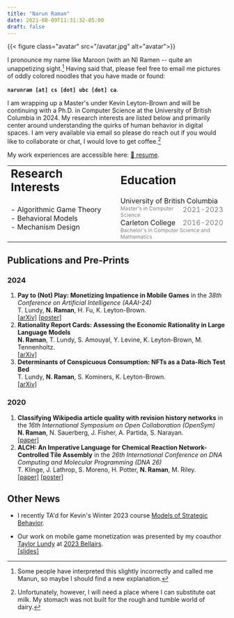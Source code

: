 ```yaml
---
title: "Narun Raman"
date: 2021-08-09T11:31:32-05:00
draft: false
---
```


<!-- ## a little about me -->
{{< figure class="avatar" src="/avatar.jpg" alt="avatar">}}

I pronounce my name like Maroon (with an N) Ramen -- quite an unappetizing sight.[^1] Having said that, please feel free to email me pictures of oddly colored noodles that you have made or found: 

**```narunram [at] cs [dot] ubc [dot] ca```**.  
<!-- <span style="color:#dc3545">narunram</span> [at] <span style="color:#dc3545">cs</span> [dot] <span style="color:#dc3545">ubc</span> [dot] <span style="color:#dc3545">ca</span>.   -->
<!-- ```narunram``` [<span style="color:#dc3545">at</span>] ```cs``` [<span style="color:#dc3545">dot</span>] ```ubc``` [<span style="color:#dc3545">dot</span>] ```ca```. -->

I am wrapping up a Master's under Kevin Leyton-Brown and will be continuing with a Ph.D. in Computer Science at the University of British Columbia in 2024.
My research interests are listed below and primarily center around understanding the quirks of human behavior in digital spaces. 
I am very available via email so please do reach out if you would like to collaborate or chat, I would love to get coffee.[^2] 

My work experiences are accessible here: [:bookmark_tabs: resume](resume.pdf).

<table>
<col style="width:50%">
<col style="width:50%">
 <tr>
    <td><b style="font-size:26px">Research Interests</b></td>
    <td><b style="font-size:26px">Education</b></td>
 </tr>
 <tr>
    <td>
    - Algorithmic Game Theory 
    <br>
    - Behavioral Models
    <br>
    - Mechanism Design
    </td>
    <td>
    <span style="float:left">University of British Columbia</span> <span style="color:grey;float:right">2021-2023</span> 
    <br>
    <span style="color:grey;font-size:12px">Master's in Computer Science</span>
    <br>
    <span style="float:left">Carleton College</span> <span style="color:grey;float:right">2016-2020</span> <br>
    <span style="color:grey;font-size:12px">Bachelor's in Computer Science and Mathematics</span>
    </td>
 </tr>
</table>


## Publications and Pre-Prints
### 2024
1. **Pay to (Not) Play: Monetizing Impatience in Mobile Games** in the *38th Conference on Artificial Intelligence (AAAI-24)* <br> T. Lundy, **N. Raman**, H. Fu, K. Leyton-Brown. <br> [[arXiv]](https://arxiv.org/abs/2312.10205) [[poster]](ec2023.pdf)
2. **Rationality Report Cards: Assessing the Economic Rationality in Large Language Models** <br> **N. Raman**, T. Lundy, S. Amouyal, Y. Levine, K. Leyton-Brown, M. Tennenholtz. <br> [[arXiv]](#)
2. **Determinants of Conspicuous Consumption: NFTs as a Data-Rich Test Bed** <br> T. Lundy, **N. Raman**, S. Kominers, K. Leyton-Brown. <br> [[arXiv]](#)
### 2020
1. **Classifying Wikipedia article quality with revision history networks** in the *16th International Symposium on Open Collaboration (OpenSym)* <br> **N. Raman**, N. Sauerberg, J. Fisher, A. Partida, S. Narayan. <br> [[paper]](https://opensym.org/wp-content/uploads/2020/08/os20-paper-a5-raman.pdf) 
2. **ALCH: An Imperative Language for Chemical Reaction Network-Controlled Tile Assembly** in the *26th International Conference on DNA Computing and Molecular Programming (DNA 26)* <br>  T. Klinge, J. Lathrop, S. Moreno, H. Potter, **N. Raman**, M. Riley. <br> [[paper]](https://drops.dagstuhl.de/opus/volltexte/2020/12959/pdf/LIPIcs-DNA-2020-6.pdf)&nbsp;[[poster]](dna2019.pdf)

## Other News
- I recently TA'd for Kevin's Winter 2023 course [Models of Strategic Behavior](https://www.cs.ubc.ca/~kevinlb/teaching/cs532l/). 

- Our work on mobile game monetization was presented by my coauthor  [Taylor Lundy](https://www.cs.ubc.ca/~tlundy/) at [2023 Bellairs](https://www.math.mcgill.ca/vetta/workshop.html). <br> [[slides]](bellairs.pptx)

<!-- ---------
## Work Experiences
<span style="font-size:19px;float:left">**Program Associate at Wells Fargo**</span> <span style="font-size:13px;float: right">Location: Minneapolis, MN</span>
<br />
<span style="font-size:13px;float:right">Dates: Jul. 2020&mdash;Jul. 2021</span>
> Worked in a variety of capacities in both SCRUM and Waterfall teams to develop front to back end technologies. Migrated the Loan Forgiveness Tool onto a newly built Java DB, leveraging REST and JavaDB. Fully built out QA for two microservices.

<span style="font-size:19px;float:left">**Software Engineer Intern at Overlay Inc.**</span> <span style="font-size:13px;float:right">Location: Menlo Park, CA</span>
<br>
<span style="font-size:13px;float:right">Dates: Jun. 2018&mdash;Sep. 2018</span>
> Built and deployed an edge detection algorithm for surveyors via iOS AR Camera application. Rebuilt existing framework, GPUImage, and deployed into existing codebase iterating with existing userbase.

<span style="font-size:19px;float:left">**Pilot R&D Intern at View Inc.**</span> <span style="font-size:13px;float:right">Location: Milpitas, CA</span>
<br>
<span style="font-size:13px;float:right">Dates: Jun. 2017&mdash;Sep. 2017</span>
> Conducted failure analysis of View's electrochromic glass. Automated the generation and FA for implementation into the workflow through simple computer vision tools.
 -->

[^1]: Some people have interpreted this slightly incorrectly and called me Manun, so maybe I should find a new explanation.
[^2]: Unfortunately, however, I will need a place where I can substitute oat milk. My stomach was not built for the rough and tumble world of dairy.
